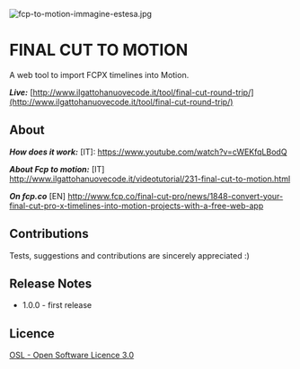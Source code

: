 ![fcp-to-motion-immagine-estesa.jpg](http://www.ilgattohanuovecode.it/images/article-2016/fcp-to-motion-immagine-estesa.jpg)

# FINAL CUT TO MOTION #

A web tool to import FCPX timelines into Motion.

***Live:***
[http://www.ilgattohanuovecode.it/tool/final-cut-round-trip/](http://www.ilgattohanuovecode.it/tool/final-cut-round-trip/)

About
-----
***How does it work:*** [IT]:
https://www.youtube.com/watch?v=cWEKfqLBodQ

***About Fcp to motion:*** [IT]
http://www.ilgattohanuovecode.it/videotutorial/231-final-cut-to-motion.html

***On fcp.co*** [EN]
http://www.fcp.co/final-cut-pro/news/1848-convert-your-final-cut-pro-x-timelines-into-motion-projects-with-a-free-web-app

Contributions
-------------
Tests, suggestions and contributions are sincerely appreciated :)

Release Notes
-------------

* 1.0.0 - first release

Licence
-------

[OSL - Open Software Licence 3.0](http://opensource.org/licenses/osl-3.0.php)
